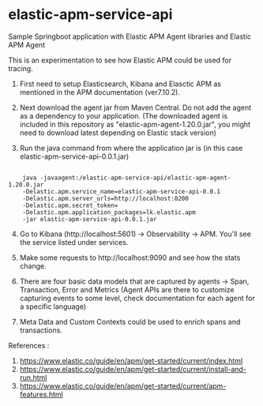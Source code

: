 # elastic-apm-service-api
Sample Springboot application with Elastic APM Agent libraries and Elastic APM Agent

This is an experimentation to see how Elastic APM could be used for tracing.

1) First need to setup Elasticsearch, Kibana and Elasctic APM as mentioned in the APM documentation (ver7.10.2).

2) Next download the agent jar from Maven Central. Do not add the agent as a dependency to your application.
(The downloaded agent is included in this repository as "elastic-apm-agent-1.20.0.jar", you might need to download latest depending on Elastic stack version)

3) Run the java command from where the application jar is (in this case elastic-apm-service-api-0.0.1.jar)
<code>
	java -javaagent:<ACTUAL_PATH>/elastic-apm-service-api/elastic-apm-agent-1.20.0.jar
	-Delastic.apm.service_name=elastic-apm-service-api-0.0.1
	-Delastic.apm.server_urls=http://localhost:8200
	-Delastic.apm.secret_token= 
	-Delastic.apm.application_packages=lk.elastic.apm
	-jar elastic-apm-service-api-0.0.1.jar
</code>
	
4) Go to Kibana (http://localhost:5601) -> Observability -> APM. You'll see the service listed under services.

5) Make some requests to http://localhost:9090 and see how the stats change.

6) There are four basic data models that are captured by agents -> Span, Transaction, Error and Metrics
(Agent APIs are there to customize capturing events to some level, check documentation for each agent for a specific language)

7) Meta Data and Custom Contexts could be used to enrich spans and transactions.

References :
1) https://www.elastic.co/guide/en/apm/get-started/current/index.html
2) https://www.elastic.co/guide/en/apm/get-started/current/install-and-run.html
3) https://www.elastic.co/guide/en/apm/get-started/current/apm-features.html
